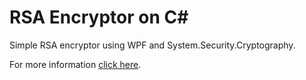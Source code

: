 # RSA Encryptor on C#

Simple RSA encryptor using WPF and System.Security.Cryptography.

For more information [click here](https://en.wikipedia.org/wiki/RSA_(cryptosystem)).
